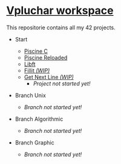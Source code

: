 # [Vpluchar workspace](https://github.com/kiezmor/42BLBLBLBLBLBLBLBL)

This repositorie contains all my 42 projects.
* Start
	* [Piscine C](/42piscinec)
	* [Piscine Reloaded](/piscineR)
	* [Libft](/libft)
	* [Fillit *(WIP)*](/Fillit)
	* [Get Next Line *(WIP)*](/GNL)
		* *Project not started yet!*

* Branch Unix
	* *Branch not started yet!*

* Branch Algorithmic
	* *Branch not started yet!*

* Branch Graphic
	* *Branch not started yet!*